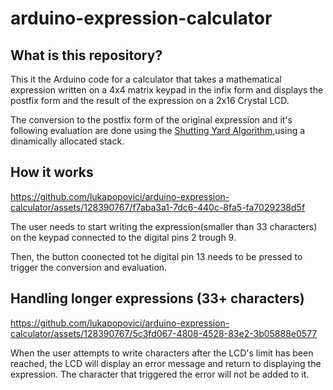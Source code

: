 # arduino-expression-calculator
## What is this repository?
<p> This it the Arduino code for a calculator that takes a mathematical expression written on a 4x4 matrix keypad in the infix form and displays the postfix form and the result of the expression on a 2x16 Crystal LCD. </p>

The conversion to the postfix form of the original expression and it's following evaluation are done using the [Shutting Yard Algorithm](https://en.wikipedia.org/wiki/Shunting_yard_algorithm),using a dinamically allocated stack.

## How it works
https://github.com/lukapopovici/arduino-expression-calculator/assets/128390767/f7aba3a1-7dc6-440c-8fa5-fa7029238d5f
<p>The user needs to start writing the expression(smaller than 33 characters) on the keypad connected to the digital pins 2 trough 9.</p>
<p>Then, the button coonected tot he digital pin 13 needs to be pressed to trigger the conversion and evaluation.</p>


## Handling longer expressions (33+ characters)


https://github.com/lukapopovici/arduino-expression-calculator/assets/128390767/5c3fd067-4808-4528-83e2-3b05888e0577



<p>When the user attempts to write characters after the LCD's limit has been reached, the LCD will display an error message and return to displaying the expression. The character that triggered the error will not be added to it.</p>
